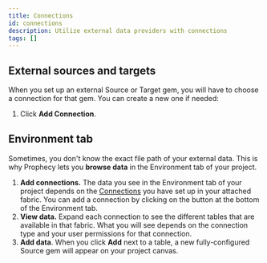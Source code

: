 ```yaml
---
title: Connections
id: connections
description: Utilize external data providers with connections
tags: []
---
```


## External sources and targets

When you set up an external Source or Target gem, you will have to choose a connection for that gem. You can create a new one if needed:

1. Click **Add Connection**.

## Environment tab

Sometimes, you don't know the exact file path of your external data. This is why Prophecy lets you **browse data** in the Environment tab of your project.

1. **Add connections.** The data you see in the Environment tab of your project depends on the [Connections](docs/administration/prophecy-fabrics/connections.md) you have set up in your attached fabric. You can add a connection by clicking on the button at the bottom of the Environment tab.
1. **View data.** Expand each connection to see the different tables that are available in that fabric. What you will see depends on the connection type and your user permissions for that connection.
1. **Add data**. When you click **Add** next to a table, a new fully-configured Source gem will appear on your project canvas.
